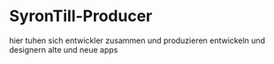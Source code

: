 # SyronTill-Producer
hier tuhen sich entwickler zusammen und produzieren entwickeln und designern alte und neue apps
